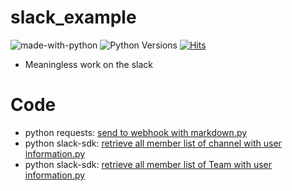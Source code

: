 # slack_example

![made-with-python][made-with-python]
![Python Versions][pyversion-button]
[![Hits](https://hits.seeyoufarm.com/api/count/incr/badge.svg?url=https%3A%2F%2Fgithub.com%2Fpassword123456%2Fpy_certificate_extractor&count_bg=%2379C83D&title_bg=%23555555&icon=&icon_color=%23E7E7E7&title=hits&edge_flat=false)](https://hits.seeyoufarm.com)

[pyversion-button]: https://img.shields.io/pypi/pyversions/Markdown.svg
[made-with-python]: https://img.shields.io/badge/Made%20with-Python-1f425f.svg

- Meaningless work on the slack


# Code
- python requests: [send to webhook with markdown.py](https://github.com/password123456/slack_example/blob/main/send_to_slack_webhook_with_mrkdwn.py)
- python slack-sdk: [retrieve all member list of channel with user information.py]( https://github.com/password123456/slack_example/blob/main/retrieve_all_member_infomation_from_a_slack_channel.py)
- python slack-sdk: [retrieve all member list of Team with user information.py](https://github.com/password123456/slack_api_example/blob/main/retrieve_all_member_infomation_from_a_slack_team.py)
